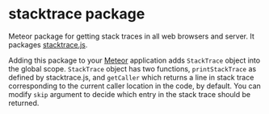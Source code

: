 stacktrace package
==================

Meteor package for getting stack traces in all web browsers and server. It packages
[stacktrace.js](https://github.com/stacktracejs/stacktrace.js).

Adding this package to your [Meteor](http://www.meteor.com/) application adds `StackTrace` object into the global scope.
`StackTrace` object has two functions, `printStackTrace` as defined by stacktrace.js, and `getCaller` which returns a
line in stack trace corresponding to the current caller location in the code, by default. You can modify `skip` argument
 to decide which entry in the stack trace should be returned.
